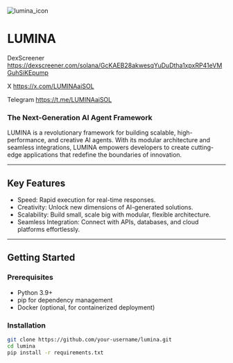   ![lumina_icon](https://github.com/user-attachments/assets/09d65f64-246f-46fa-a701-41f391b0ac6f)
# LUMINA

DexScreener
https://dexscreener.com/solana/GcKAEB28akwesqYuDuDtha1xpxRP41eVMGuhSiKEpump

X
https://x.com/LUMINAaiSOL

Telegram 
https://t.me/LUMINAaiSOL


###  The Next-Generation AI Agent Framework   

LUMINA is a revolutionary framework for building scalable, high-performance, and creative AI agents. With its modular architecture and seamless integrations, LUMINA empowers developers to create cutting-edge applications that redefine the boundaries of innovation.  

---

##  Key Features  

- Speed: Rapid execution for real-time responses.  
- Creativity: Unlock new dimensions of AI-generated solutions.  
- Scalability: Build small, scale big with modular, flexible architecture.  
- Seamless Integration: Connect with APIs, databases, and cloud platforms effortlessly.  

---

##  Getting Started  

### Prerequisites  
- Python 3.9+  
- pip for dependency management  
- Docker (optional, for containerized deployment)  

### Installation  

```bash
git clone https://github.com/your-username/lumina.git
cd lumina
pip install -r requirements.txt
